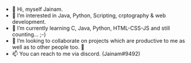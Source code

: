 - 👋 Hi, myself Jainam.
- 👀 I’m interested in Java, Python, Scripting, crptography & web development.
- 🌱 I’m currently learning C, Java, Python, HTML-CSS-JS and still counting... ;-)
- 💞️ I’m looking to collaborate on projects which are productive to me as well as to other people too. 🙂
- 📫 You can reach to me via discord. (Jainam#9492)

<!---
jainam03/jainam03 is a ✨ special ✨ repository because its `README.md` (this file) appears on your GitHub profile.
You can click the Preview link to take a look at your changes.
--->
